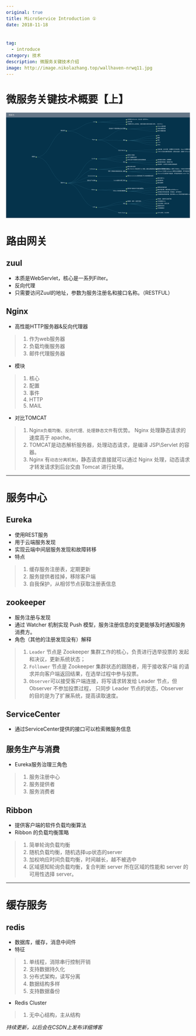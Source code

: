 ```yaml
---
original: true
title: MicroService Introduction ①
date: 2018-11-18


tag:
  - introduce
category: 技术
description: 微服务关键技术介绍
image: http://image.nikolazhang.top/wallhaven-nrwq11.jpg
---
```


# 微服务关键技术概要【上】

![微服务思维导图](/images/article/18/microservice.png)


路由网关
===

## zuul
+ 本质是WebServlet，核心是一系列Filter。
+ 反向代理
+ 只需要访问Zuul的地址，参数为服务注册名和接口名称。（RESTFUL）

<!--more-->
## Nginx
+ 高性能HTTP服务器&反向代理器
>1. 作为web服务器
>2. 负载均衡服务器
>3. 邮件代理服务器
+ 模块
> 1. 核心
> 2. 配置
> 3. 事件
> 4. HTTP
> 5. MAIL
+ 对比TOMCAT
> 1. Nginx`负载均衡、反向代理、处理静态文件`有优势。 Nginx 处理静态请求的速度高于 apache。
> 2. TOMCAT是动态解析服务器，处理动态请求，是编译 JSP\Servlet 的容器。
> 3. Nginx 有`动态分离机制`，静态请求直接就可以通过 Nginx 处理，动态请求才转发请求到后台交由 Tomcat 进行处理。

---
服务中心
===

## Eureka
+ 使用REST服务
+ 用于云端服务发现
+ 实现云端中间层服务发现和故障转移
+ 特点
> 1. 缓存服务注册表，定期更新
> 2. 服务提供者挂掉，移除客户端
> 3. 自我保护，从相邻节点获取注册表信息

## zookeeper
+ 服务注册与发现
+ 通过 Watcher 机制实现 Push 模型，服务注册信息的变更能够及时通知服务消费方。
+ 角色（其他的注册发现没有）解释
> 1. `Leader` 节点是 Zookeeper 集群工作的核心，负责进行选举投票的
发起和决议，更新系统状态；
> 2. `Follower` 节点是 Zookeeper 集群状态的跟随者，用于接收客户端
的请求并向客户端返回结果，在选举过程中参与投票。
> 3. `Observer`可以接受客户端连接，将写请求转发给 Leader 节点，但 Observer 不参加投票过程，
只同步 Leader 节点的状态，Observer 的目的是为了扩展系统，提高读取速度。

## ServiceCenter
+ 通过ServiceCenter提供的接口可以检索微服务信息

## 服务生产与消费
+ Eureka服务治理三角色
> 1. 服务注册中心
> 2. 服务提供者
> 3. 服务消费者
## Ribbon
+ 提供客户端的软件负载均衡算法
+ Ribbon 的负载均衡策略
> 1. 简单轮询负载均衡
> 2. 随机负载均衡，随机选择up状态的server
> 3. 加权响应时间负载均衡，时间越长，越不被选中
> 4. 区域感知轮询负载均衡，复合判断 server 所在区域的性能和 server 的可用性选择 server。

---
缓存服务
===

## redis
+ 数据库，缓存，消息中间件
+ 特征
> 1. 单线程，消除串行控制开销
> 2. 支持数据持久化
> 3. 分布式架构，读写分离
> 4. 数据结构多样
> 5. 支持数据备份
+ Redis Cluster
> 1. 无中心结构，主从结构

_持续更新，以后会在CSDN上发布详细博客_















